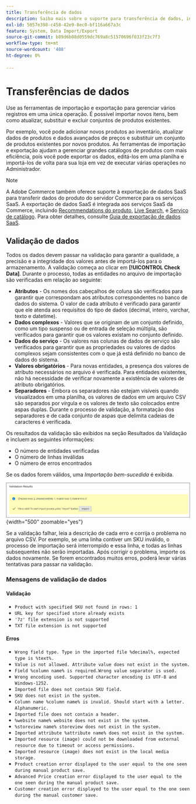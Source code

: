 ```yaml
---
title: Transferência de dados
description: Saiba mais sobre o suporte para transferência de dados, incluindo validação de dados.
exl-id: 5057e398-c458-42e9-8ec0-bf116a667a3c
feature: System, Data Import/Export
source-git-commit: b89d6b08d0559dc769a8c51570696f033f23c7f3
workflow-type: tm+mt
source-wordcount: '488'
ht-degree: 0%

---
```


# Transferências de dados

Use as ferramentas de importação e exportação para gerenciar vários registros em uma única operação. É possível importar novos itens, bem como atualizar, substituir e excluir conjuntos de produtos existentes.

Por exemplo, você pode adicionar novos produtos ao inventário, atualizar dados de produtos e dados avançados de preços e substituir um conjunto de produtos existentes por novos produtos. As ferramentas de importação e exportação ajudam a gerenciar grandes catálogos de produtos com mais eficiência, pois você pode exportar os dados, editá-los em uma planilha e importá-los de volta para sua loja em vez de executar várias operações no Administrador.


>[!NOTE]
>
>A Adobe Commerce também oferece suporte à exportação de dados SaaS para transferir dados do produto do servidor Commerce para os serviços SaaS. A exportação de dados SaaS é integrada aos serviços SaaS da Commerce, incluindo [Recommendations do produto](https://experienceleague.adobe.com/docs/commerce-merchant-services/product-recommendations/overview.html), [Live Search](https://experienceleague.adobe.com/en/docs/commerce-merchant-services/live-search/overview), e [Serviço de catálogo](https://experienceleague.adobe.com/en/docs/commerce-merchant-services/catalog-service/guide-overview). Para obter detalhes, consulte [Guia de exportação de dados SaaS](https://experienceleague.adobe.com/en/docs/commerce-merchant-services/saas-data-export/overview).

## Validação de dados

Todos os dados devem passar na validação para garantir a qualidade, a precisão e a integridade dos valores antes de importá-los para o armazenamento. A validação começa ao clicar em **[!UICONTROL Check Data]**. Durante o processo, todas as entidades no arquivo de importação são verificadas em relação ao seguinte:

- **Atributos** - Os nomes dos cabeçalhos de coluna são verificados para garantir que correspondam aos atributos correspondentes no banco de dados do sistema. O valor de cada atributo é verificado para garantir que ele atenda aos requisitos do tipo de dados (decimal, inteiro, varchar, texto e datetime).
- **Dados complexos** - Valores que se originam de um conjunto definido, como um tipo suspenso ou de entrada de seleção múltipla, são verificados para garantir que os valores existam no conjunto definido.
- **Dados do serviço** - Os valores nas colunas de dados de serviço são verificados para garantir que as propriedades ou valores de dados complexos sejam consistentes com o que já está definido no banco de dados do sistema.
- **Valores obrigatórios** - Para novas entidades, a presença dos valores de atributo necessários no arquivo é verificada. Para entidades existentes, não há necessidade de verificar novamente a existência de valores de atributo obrigatórios.
- **Separadores** - Embora os separadores não estejam visíveis quando visualizados em uma planilha, os valores de dados em um arquivo CSV são separados por vírgula e os valores de texto são colocados entre aspas duplas. Durante o processo de validação, a formatação dos separadores e de cada conjunto de aspas que delimita cadeias de caracteres é verificada.

Os resultados da validação são exibidos na seção Resultados da Validação e incluem as seguintes informações:

- O número de entidades verificadas
- O número de linhas inválidas
- O número de erros encontrados

Se os dados forem válidos, uma _Importação bem-sucedida_ é exibida.

![Mensagem do sistema - o arquivo é válido](./assets/data-import-validation-message.png){width="500" zoomable="yes"}

Se a validação falhar, leia a descrição de cada erro e corrija o problema no arquivo CSV. Por exemplo, se uma linha contiver um SKU inválido, o processo de importação será interrompido e essa linha, e todas as linhas subsequentes não serão importadas. Após corrigir o problema, importe os dados novamente. Se forem encontrados muitos erros, poderá levar várias tentativas para passar na validação.

### Mensagens de validação de dados

#### Validação

- `Product with specified SKU not found in rows: 1`
- `URL key for specified store already exists`
- `'7z' file extension is not supported`
- `TXT file extension is not supported`

#### Erros

- `Wrong field type. Type in the imported file %decimal%, expected type is %text%.`
- `Value is not allowed. Attribute value does not exist in the system.`
- `Field %column name% is required.Wrong value separator is used.`
- `Wrong encoding used. Supported character encoding is UTF-8 and Windows-1252.`
- `Imported file does not contain SKU field.`
- `SKU does not exist in the system.`
- `Column name %column name% is invalid. Should start with a letter. Alphanumeric.`
- `Imported file does not contain a header.`
- `%website name% website does not exist in the system.`
- `%storeview name% storeview does not exist in the system.`
- `Imported attribute %attribute name% does not exist in the system.`
- `Imported resource (image) could not be downloaded from external resource due to timeout or access permissions.`
- `Imported resource (image) does not exist in the local media storage.`
- `Product creation error displayed to the user equal to the one seen during manual product save.`
- `Advanced Price creation error displayed to the user equal to the one seen during the manual product save.`
- `Customer creation error displayed to the user equal to the one seen during the manual customer save.`
